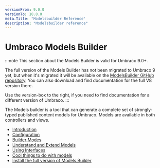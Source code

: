```yaml
---
versionFrom: 9.0.0
versionTo: 10.0.0
meta.Title: "Modelsbuilder Reference"
description: "Modelsbuilder reference"
---
```



# Umbraco Models Builder

:::note
This section about the Models Builder is valid for Umbraco 9.0+.

The full version of the Models Builder has not been migrated to Umbraco 9 yet, but when it's migrated it will be available on the [ModelsBuilder GitHub repository](https://github.com/zpqrtbnk/Zbu.ModelsBuilder). You can also download and find documentation for the full V8 version there.

Use the version-box to the right, if you need to find documentation for a different version of Umbraco.
:::

The Models builder is a tool that can generate a complete set of strongly-typed published content models for Umbraco. Models are available in both controllers and views.

* [Introduction](Introduction.md)
* [Configuration](configuration.md)
* [Builder Modes](Builder-Modes.md)
* [Understand and Extend Models](Understand-And-Extend.md)
* [Using Interfaces](Using-Interfaces.md)
* [Cool things to do with models](CoolThingsWithModels.md)
* [Install the full version of Models Builder](install-models-builder.md)

